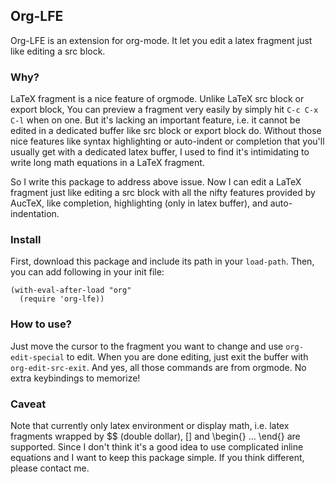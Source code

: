 ## Org-LFE

Org-LFE is an extension for org-mode. It let you edit a latex fragment just like editing a src block.

### Why?
LaTeX fragment is a nice feature of orgmode. Unlike LaTeX src block or export block, You can preview a fragment very easily by simply hit `C-c C-x C-l` when on one. But it's lacking an important feature, i.e. it cannot be edited in a dedicated buffer like src block or export block do. Without those nice features like syntax highlighting or auto-indent or completion that you'll usually get with a dedicated latex buffer, I used to find it's intimidating to write long math equations in a LaTeX fragment.

So I write this package to address above issue. Now I can edit a LaTeX fragment just like editing a src block with all the nifty features provided by AucTeX, like completion, highlighting (only in latex buffer), and auto-indentation.

### Install

First, download this package and include its path in your `load-path`. Then, you can add following in your init file:

```
(with-eval-after-load "org"
  (require 'org-lfe))
```

### How to use?
Just move the cursor to the fragment you want to change and use `org-edit-special` to edit. When you are done editing, just exit the buffer with `org-edit-src-exit`. And yes, all those commands are from orgmode. No extra keybindings to memorize!

### Caveat
Note that currently only latex environment or display math, i.e. latex fragments wrapped by $$ (double dollar), \[\] and \begin{} ... \end{} are supported. Since I don't think it's a good idea to use complicated inline equations and I want to keep this package simple. If you think different, please contact me.

